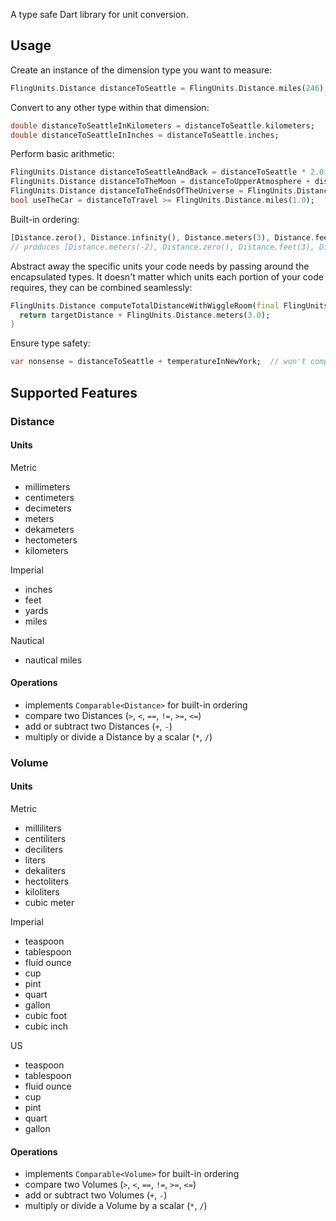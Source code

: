 A type safe Dart library for unit conversion.

## Usage
Create an instance of the dimension type you want to measure:
```dart
FlingUnits.Distance distanceToSeattle = FlingUnits.Distance.miles(246);
```

Convert to any other type within that dimension:
```dart
double distanceToSeattleInKilometers = distanceToSeattle.kilometers;
double distanceToSeattleInInches = distanceToSeattle.inches;
```

Perform basic arithmetic:
```dart
FlingUnits.Distance distanceToSeattleAndBack = distanceToSeattle * 2.0;
FlingUnits.Distance distanceToTheMoon = distanceToUpperAtmosphere + distanceFromAtmosphereToMoon;
FlingUnits.Distance distanceToTheEndsOfTheUniverse = FlingUnits.Distance.infinity();
bool useTheCar = distanceToTravel >= FlingUnits.Distance.miles(1.0);
```

Built-in ordering:
```dart
[Distance.zero(), Distance.infinity(), Distance.meters(3), Distance.feet(3), Distance.meters(-2)].sort();
// produces [Distance.meters(-2), Distance.zero(), Distance.feet(3), Distance.meters(3), Distance.infinity()]
```

Abstract away the specific units your code needs by passing around the encapsulated types. It doesn't matter which units each portion of your code requires, they can be combined seamlessly:
```dart
FlingUnits.Distance computeTotalDistanceWithWiggleRoom(final FlingUnits.Distance targetDistance) {
  return targetDistance + FlingUnits.Distance.meters(3.0);
}
```

Ensure type safety:
```dart
var nonsense = distanceToSeattle + temperatureInNewYork;  // won't compile!
```

## Supported Features
### Distance
#### Units
Metric
- millimeters
- centimeters
- decimeters
- meters
- dekameters
- hectometers
- kilometers

Imperial
- inches
- feet
- yards
- miles
  
Nautical
- nautical miles

#### Operations
- implements `Comparable<Distance>` for built-in ordering
- compare two Distances (`>`, `<`, `==`, `!=`, `>=`, `<=`)
- add or subtract two Distances (`+`, `-`)
- multiply or divide a Distance by a scalar (`*`, `/`)

### Volume
#### Units
Metric
- milliliters
- centiliters
- deciliters
- liters
- dekaliters
- hectoliters
- kiloliters
- cubic meter

Imperial
- teaspoon
- tablespoon
- fluid ounce
- cup
- pint
- quart
- gallon
- cubic foot
- cubic inch

US
- teaspoon
- tablespoon
- fluid ounce
- cup
- pint
- quart
- gallon

#### Operations
- implements `Comparable<Volume>` for built-in ordering
- compare two Volumes (`>`, `<`, `==`, `!=`, `>=`, `<=`)
- add or subtract two Volumes (`+`, `-`)
- multiply or divide a Volume by a scalar (`*`, `/`)